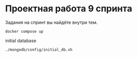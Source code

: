 # Проектная работа 9 спринта

Задания на спринт вы найдёте внутри тем.

```shell
docker compose up
```

initial database
```shell
./mongodb/config/initial_db.sh
```